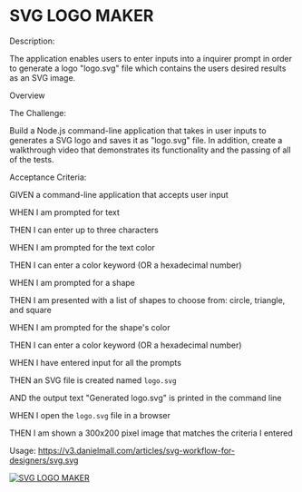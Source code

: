 # SVG LOGO MAKER
Description:

The application enables users to enter inputs into a inquirer prompt in order to generate a logo "logo.svg" file which contains the users desired results as an SVG image.

Overview

The Challenge:

Build a Node.js command-line application that takes in user inputs to generates a SVG logo and saves it as "logo.svg" file. In addition, create a walkthrough video that demonstrates its functionality and the passing of all of the tests.

Acceptance Criteria:

GIVEN a command-line application that accepts user input

WHEN I am prompted for text

THEN I can enter up to three characters

WHEN I am prompted for the text color

THEN I can enter a color keyword (OR a hexadecimal number)

WHEN I am prompted for a shape

THEN I am presented with a list of shapes to choose from: circle, triangle, and square

WHEN I am prompted for the shape's color

THEN I can enter a color keyword (OR a hexadecimal number)

WHEN I have entered input for all the prompts

THEN an SVG file is created named `logo.svg`

AND the output text "Generated logo.svg" is printed in the command line

WHEN I open the `logo.svg` file in a browser

THEN I am shown a 300x200 pixel image that matches the criteria I entered

Usage:
https://v3.danielmall.com/articles/svg-workflow-for-designers/svg.svg

[![SVG LOGO MAKER](http:i.imgur.com/https://v3.danielmall.com/articles/svg-workflow-for-designers/svg.svg)](https://drive.google.com/file/d/1zKDm3_RNRF0xhl7HIcSfiNnQ_BCQhymY/view)

